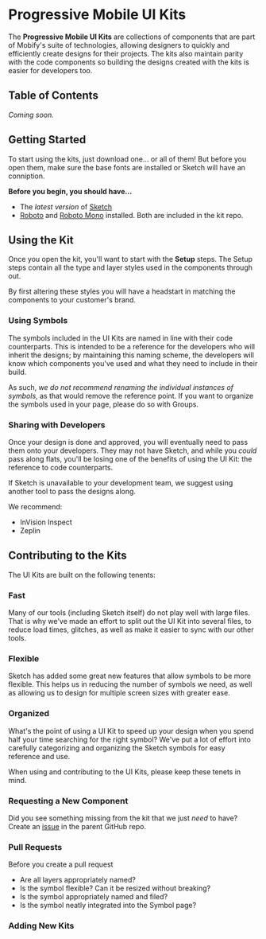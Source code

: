 # Progressive Mobile UI Kits

The **Progressive Mobile UI Kits** are collections of components that are part of Mobify's suite of technologies, allowing designers to quickly and efficiently create designs for their projects. The kits also maintain parity with the code components so building the designs created with the kits is easier for developers too.

## Table of Contents

_Coming soon._

## Getting Started

To start using the kits, just download one... or all of them! But before you open them, make sure the base fonts are installed or Sketch will have an conniption.

**Before you begin, you should have…**
- The _latest version_ of [Sketch](https://www.sketchapp.com/)
- [Roboto](https://fonts.google.com/specimen/Roboto) and [Roboto Mono](https://fonts.google.com/specimen/Roboto+Mono) installed. Both are included in the kit repo.

## Using the Kit

Once you open the kit, you'll want to start with the **Setup** steps. The Setup steps contain all the type and layer styles used in the components through out. 

By first altering these styles you will have a headstart in matching the components to your customer's brand.

### Using Symbols

The symbols included in the UI Kits are named in line with their code counterparts. This is intended to be a reference for the developers who will inherit the designs; by maintaining this naming scheme, the developers will know which components you've used and what they need to include in their build.

As such, _we do not recommend renaming the individual instances of symbols_, as that would remove the reference point. If you want to organize the symbols used in your page, please do so with Groups.

### Sharing with Developers

Once your design is done and approved, you will eventually need to pass them onto your developers. They may not have Sketch, and while you _could_ pass along flats, you'll be losing one of the benefits of using the UI Kit: the reference to code counterparts.

If Sketch is unavailable to your development team, we suggest using another tool to pass the designs along.

We recommend:

- InVision Inspect
- Zeplin

## Contributing to the Kits

The UI Kits are built on the following tenents:

### Fast
Many of our tools (including Sketch itself) do not play well with large files. That is why we've made an effort to split out the UI Kit into several files, to reduce load times, glitches, as well as make it easier to sync with our other tools.

### Flexible
Sketch has added some great new features that allow symbols to be more flexible. This helps us in reducing the number of symbols we need, as well as allowing us to design for multiple screen sizes with greater ease.

### Organized
What's the point of using a UI Kit to speed up your design when you spend half your time searching for the right symbol? We've put a lot of effort into carefully categorizing and organizing the Sketch symbols for easy reference and use.

When using and contributing to the UI Kits, please keep these tenets in mind.

### Requesting a New Component

Did you see something missing from the kit that we just _need_ to have? Create an [issue](/issues) in the parent GitHub repo.

### Pull Requests

Before you create a pull request

- Are all layers appropriately named?
- Is the symbol flexible? Can it be resized without breaking?
- Is the symbol appropriately named and filed?
- Is the symbol neatly integrated into the Symbol page?

### Adding New Kits